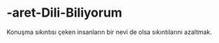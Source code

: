 # -aret-Dili-Biliyorum
 Konuşma sıkıntısı çeken insanların bir nevi de olsa sıkıntılarını azaltmak. 
